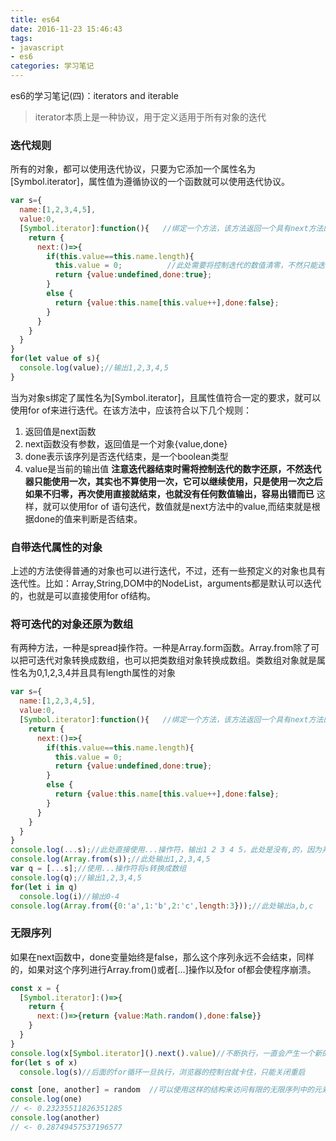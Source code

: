 ```yaml
---
title: es64
date: 2016-11-23 15:46:43
tags:
- javascript
- es6
categories: 学习笔记
---
```

es6的学习笔记(四)：iterators and iterable
<!--more-->

> iterator本质上是一种协议，用于定义适用于所有对象的迭代

### 迭代规则
所有的对象，都可以使用迭代协议，只要为它添加一个属性名为[Symbol.iterator]，属性值为遵循协议的一个函数就可以使用迭代协议。

```js
var s={
  name:[1,2,3,4,5],
  value:0,
  [Symbol.iterator]:function(){   //绑定一个方法，该方法返回一个具有next方法的对象。
    return {
      next:()=>{
        if(this.value==this.name.length){
          this.value = 0;          //此处需要将控制迭代的数值清零，不然只能迭代一次，亲测
          return {value:undefined,done:true};
        }
        else {
          return {value:this.name[this.value++],done:false};
        }
      }
    }
  }
}
for(let value of s){
  console.log(value);//输出1,2,3,4,5
}
```

当为对象s绑定了属性名为[Symbol.iterator]，且属性值符合一定的要求，就可以使用for of来进行迭代。在该方法中，应该符合以下几个规则：
1. 返回值是next函数
2. next函数没有参数，返回值是一个对象{value,done}
3. done表示该序列是否迭代结束，是一个boolean类型
4. value是当前的输出值
**注意迭代器结束时需将控制迭代的数字还原，不然迭代器只能使用一次，其实也不算使用一次，它可以继续使用，只是使用一次之后如果不归零，再次使用直接就结束，也就没有任何数值输出，容易出错而已**
这样，就可以使用for of 语句迭代，数值就是next方法中的value,而结束就是根据done的值来判断是否结束。

### 自带迭代属性的对象
上述的方法使得普通的对象也可以进行迭代，不过，还有一些预定义的对象也具有迭代性。比如：Array,String,DOM中的NodeList，arguments都是默认可以迭代的，也就是可以直接使用for of结构。

### 将可迭代的对象还原为数组
有两种方法，一种是spread操作符。一种是Array.form函数。Array.from除了可以把可迭代对象转换成数组，也可以把类数组对象转换成数组。类数组对象就是属性名为0,1,2,3,4并且具有length属性的对象

```js
var s={
  name:[1,2,3,4,5],
  value:0,
  [Symbol.iterator]:function(){   //绑定一个方法，该方法返回一个具有next方法的对象。
    return {
      next:()=>{
        if(this.value==this.name.length){
          this.value = 0;
          return {value:undefined,done:true};
        }
        else {
          return {value:this.name[this.value++],done:false};
        }
      }
    }
  }
}
console.log(...s);//此处直接使用...操作符，输出1 2 3 4 5，此处是没有,的，因为并没有转换成数组，相当于连续输出了
console.log(Array.from(s));//此处输出1,2,3,4,5
var q = [...s];//使用...操作符将s转换成数组
console.log(q);//输出1,2,3,4,5
for(let i in q)
  console.log(i)//输出0-4
console.log(Array.from({0:'a',1:'b',2:'c',length:3}));//此处输出a,b,c
```

### 无限序列
如果在next函数中，done变量始终是false，那么这个序列永远不会结束，同样的，如果对这个序列进行Array.from()或者[...]操作以及for of都会使程序崩溃。
```js
const x = {
  [Symbol.iterator]:()=>{
    return {
      next:()=>{return {value:Math.random(),done:false}}
    }
  }
}
console.log(x[Symbol.iterator]().next().value)//不断执行，一直会产生一个新的随机数
for(let s of x)
  console.log(s)//后面的for循环一旦执行，浏览器的控制台就卡住，只能关闭重启

const [one, another] = random  //可以使用这样的结构来访问有限的无限序列中的元素
console.log(one)
// <‐ 0.23235511826351285
console.log(another)
// <‐ 0.28749457537196577
```
